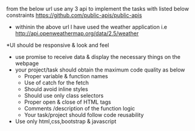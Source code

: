 from the below url use any 3 api to implement the tasks with listed below constraints
https://github.com/public-apis/public-apis

* withinin the above url I have used the weather application i.e
http://api.openweathermap.org/data/2.5/weather

*UI should be responsive & look and feel
* use promise to receive data & display the necessary things on the webpage
* your project/task should obtain the maximum code quality as below
    * Proper variable & function names
    * Use of catch for the fetch
    * Should avoid inline styles
    * Should use only class selectors
    * Proper open & close of HTML tags
    * Comments /description of the function logic
    * Your task/project should follow code reusability
* Use only html,css,bootstrap & javascript
